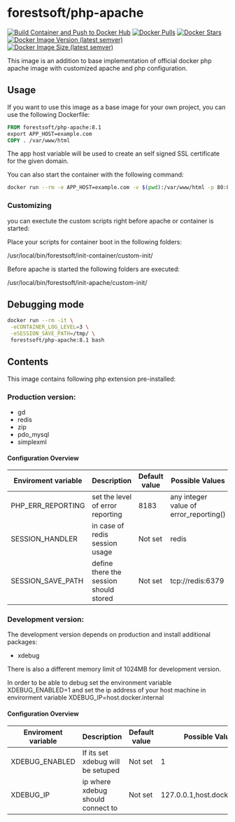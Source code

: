 # forestsoft/php-apache
[![Build Container and Push to Docker Hub](https://github.com/ForestsoftGmbH/docker-apache-php/actions/workflows/build.yaml/badge.svg)](https://github.com/ForestsoftGmbH/docker-apache-php/actions/workflows/build.yaml)
[![Docker Pulls](https://img.shields.io/docker/pulls/forestsoft/php-apache.svg)](https://hub.docker.com/r/forestsoft/php-apache/)
[![Docker Stars](https://img.shields.io/docker/stars/forestsoft/php-apache.svg)](https://hub.docker.com/r/forestsoft/php-apache/)
[![Docker Image Version (latest semver)](https://img.shields.io/docker/v/forestsoft/php-apache?sort=semver)](https://hub.docker.com/r/forestsoft/php-apache/)
[![Docker Image Size (latest semver)](https://img.shields.io/docker/image-size/forestsoft/php-apache?sort=semver)](https://hub.docker.com/r/forestsoft/php-apache/)

This image is an addition to base implementation of official docker php apache image with 
customized apache and php configuration.

## Usage

If you want to use this image as a base image for your own project, you can use the following Dockerfile:

```Dockerfile
FROM forestsoft/php-apache:8.1
export APP_HOST=example.com
COPY . /var/www/html
```

The app host variable will be used to create an self signed SSL certificate for the given domain.

You can also start the container with the following command:

```bash
docker run --rm -e APP_HOST=example.com -v $(pwd):/var/www/html -p 80:80 -p 443:443 forestsoft/php-apache:8.1
```
### Customizing

you can exectute the custom scripts right before apache or container is started:

Place your scripts for container boot in the following folders:

/usr/local/bin/forestsoft/init-container/custom-init/


Before apache is started the following folders are executed:

/usr/local/bin/forestsoft/init-apache/custom-init/

## Debugging mode
```bash
docker run --rm -it \
 -eCONTAINER_LOG_LEVEL=3 \
 -eSESSION_SAVE_PATH=/tmp/ \
 forestsoft/php-apache:8.1 bash
```

## Contents

This image contains following php extension pre-installed:

### Production version:
- gd
- redis
- zip
- pdo_mysql
- simplexml

#### Configuration Overview

| Enviroment variable      | Description                            | Default value | Possible Values                              |
| ------------------------ | ---------------------------------      | ------------- | ---------------                              | 
| PHP_ERR_REPORTING        | set the level of error reporting       |   8183        | any integer value of error_reporting()      | 
| SESSION_HANDLER          | in case of redis session usage         |   Not set     | redis                                        | 
| SESSION_SAVE_PATH        | define there the session should stored |   Not set     | tcp://redis:6379                             | 

### Development version:
The development version depends on production and install additional packages:

- xdebug

There is also a different memory limit of 1024MB for development version.

In order to be able to debug set the environment variable XDEBUG_ENABLED=1 and set the ip address of your host machine in envirorment variable XDEBUG_IP=host.docker.internal

#### Configuration Overview

| Enviroment variable      | Description                            | Default value | Possible Values                              |
| ------------------------ | ---------------------------------      | ------------- | ---------------                              | 
| XDEBUG_ENABLED           | If its set xdebug will be setuped      |   Not set     | 1                                            | 
| XDEBUG_IP                | ip where xdebug should connect to      |   Not set     | 127.0.0.1,host.docker.internal               | 

 